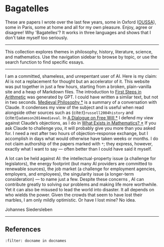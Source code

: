 # Bagatelles

These are papers I wrote over the last few years,
some in Oxford ([OUSSA](https://www.conted.ox.ac.uk/about/oussa)),
some in Paris, some at home and all for my own pleasure.
Enjoy, agree or disagree! 
Why 'Bagatelles'? It works in three languages and shows that I don't take myself too seriously.

---

This collection explores themes in philosophy, history, literature, science, 
and mathematics.
Use the navigation sidebar to browse by topic, or use the search function 
to find specific essays.

---

I am a committed, shameless, and unrepentant user of AI. 
Here is my claim: AI is not a replacement for thought but an accelerator of it.
This website was put together in just a few hours, starting from a broken, plain-vanilla site and a heap of Markdown files.
The introduction to [First Steps in Arithmetic](mathematics/arithmetic.md) was generated by GPT.
I could have written a similar text, but not in two seconds.
[Medieval Philosophy *](philosophy/34-medieval-philosophy.md) is a summary of a conversation with Claude.
It condenses my view of the subject and is useful when
read alongside other sources such as {cite:t}`russell2004history` and {cite:t}`adamson2014medieval`. In [A Dialogue on Free Will *](philosophy/36-free-will.md) 
I defend my view against Claude’s objections, as I do in [What Exists in Mathematics? *](philosophy/mathematics-existence.md) 
If you ask Claude to challenge you, it will probably give you more than you asked for. 
I need a rest after two hours of objection–response exchange, but I accomplish in days what would otherwise have taken weeks or months.
I do not claim authorship of the papers marked with `*`; they express, however, 
exactly what I want to say — often better than I could have said it myself.

A lot can be held against AI: the intellectual-property issue (a challenge for legislators), 
the energy footprint (but many AI providers are committed to renewable sources), 
the job market (a challenge for employment agencies, employers, and employees), 
the singularity issue (a longer-term consideration) — to name just a few.
Despite these concerns
, AI can contribute greatly to solving our problems and making life more worthwhile. 
Yet it can also be misused to lead the world into disaster. It all depends on who wields the power.
Given the crowds that seem to have lost their marbles, I am only mildly optimistic.
Or have I lost mine? No idea.

Johannes Siedersleben

---

## References

```{bibliography}
:filter: docname in docnames
```



